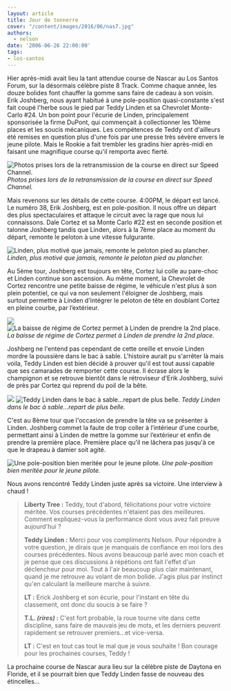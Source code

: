 ```yaml
---
layout: article
title: Jour de tonnerre
cover: "/content/images/2016/06/nas7.jpg"
authors:
  - nelson
date: '2006-06-26 22:00:00'
tags:
- los-santos
---
```


Hier après-midi avait lieu la tant attendue course de Nascar au Los Santos Forum, sur la désormais célèbre piste 8 Track. Comme chaque année, les douze bolides font chauffer la gomme sans faire de cadeau à son voisin. Erik Joshberg, nous ayant habitué à une pole-position quasi-constante s'est fait coupé l'herbe sous le pied par Teddy Linden et sa Chevrolet Monte-Carlo #24. Un bon point pour l'écurie de Linden, principalement sponsorisée la firme DuPont, qui commençait à collectionner les 10ème places et les soucis mécaniques. Les compétences de Teddy ont d'ailleurs été remises en question plus d'une fois par une presse très sévère envers le jeune pilote. Mais le Rookie a fait trembler les gradins hier après-midi en faisant une magnifique course qu'il remporta avec fierté.

![Photos prises lors de la retransmission de la course en direct sur Speed Channel.](/content/images/2005/01/nas7.jpg)
_Photos prises lors de la retransmission de la course en direct sur Speed Channel._

Mais revenons sur les détails de cette course. 4:00PM, le départ est lancé. Le numéro 38, Erik Joshberg, est en pole-position. Il nous offre un départ des plus spectaculaires et attaque le circuit avec la rage que nous lui connaissons. Dale Cortez et sa Monte Carlo #22 est en seconde position et talonne Joshberg tandis que Linden, alors à la 7ème place au moment du départ, remonte le peloton à une vitesse fulgurante.

![Linden, plus motivé que jamais, remonte le peloton pied au plancher.](/content/images/2005/01/nas5.jpg)
_Linden, plus motivé que jamais, remonte le peloton pied au plancher._

Au 5ème tour, Joshberg est toujours en tête, Cortez lui colle au pare-choc et Linden continue son ascension. Au même moment, la Chevrolet de Cortez rencontre une petite baisse de régime, le véhicule n'est plus à son plein potentiel, ce qui va non seulement l'éloigner de Joshberg, mais surtout permettre à Linden d’intégrer le peloton de tête en doublant Cortez en pleine courbe, par l’extérieur.

![](/content/images/2005/01/nas6.jpg)
![La baisse de régime de Cortez permet à Linden de prendre la 2nd place.](/content/images/2005/01/nas3.jpg)
_La baisse de régime de Cortez permet à Linden de prendre la 2nd place._

Joshberg ne l'entend pas cependant de cette oreille et envoie Linden mordre la poussière dans le bac à sable. L'histoire aurait pu s'arrêter là mais voila, Teddy Linden est bien décidé à prouver qu'il est tout aussi capable que ses camarades de remporter cette course. Il écrase alors le champignon et se retrouve bientôt dans le rétroviseur d'Erik Joshberg, suivi de près par Cortez qui reprend du poil de la bête.

![](/content/images/2005/01/nas2.jpg)
![Teddy Linden dans le bac à sable...repart de plus belle.](/content/images/2005/01/nas4.jpg)
_Teddy Linden dans le bac à sable...repart de plus belle._

C'est au 8ème tour que l'occasion de prendre la tête va se présenter à Linden. Joshberg commet la faute de trop coller à l’intérieur d'une courbe, permettant ainsi à Linden de mettre la gomme sur l’extérieur et enfin de prendre la première place. Première place qu'il ne lâchera pas jusqu'à ce que le drapeau à damier soit agité.

![Une pole-position bien meritée pour le jeune pilote.](/content/images/2005/01/nas1.jpg)
_Une pole-position bien meritée pour le jeune pilote._

Nous avons rencontré Teddy Linden juste après sa victoire. Une interview à chaud !

> **Liberty Tree :** Teddy, tout d'abord, félicitations pour votre victoire méritée. Vos courses précédentes n'étaient pas des meilleures. Comment expliquez-vous la performance dont vous avez fait preuve aujourd'hui ?
> 
> **Teddy Linden :** Merci pour vos compliments Nelson. Pour répondre à votre question, je dirais que je manquais de confiance en moi lors des courses précédentes. Nous avons beaucoup parlé avec mon coach et je pense que ces discussions à répétions ont fait l'effet d'un déclencheur pour moi. Tout à l'air beaucoup plus clair maintenant, quand je me retrouve au volant de mon bolide. J'agis plus par instinct qu'en calculant la meilleure marche à suivre.
> 
> **LT :** Erick Joshberg et son écurie, pour l'instant en tête du classement, ont donc du soucis à se faire ?
> 
> **T.L. _(rires)_ :** C'est fort probable, la roue tourne vite dans cette discipline, sans faire de mauvais jeu de mots, et les derniers peuvent rapidement se retrouver premiers...et vice-versa.
> 
> **LT :** C'est en tout cas tout le mal que je vous souhaite ! Bon courage pour les prochaines courses, Teddy !

La prochaine course de Nascar aura lieu sur la célèbre piste de Daytona en Floride, et il se pourrait bien que Teddy Linden fasse de nouveau des étincelles...